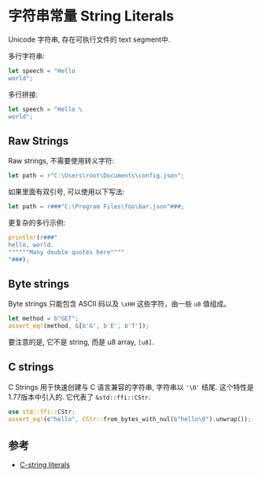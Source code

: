 # 字符串常量 String Literals

Unicode 字符串, 存在可执行文件的 text segment中.

多行字符串:

```rust
let speech = "Hello
world";
```

多行拼接:

```rust
let speech = "Hello \
world";
```

## Raw Strings

Raw strings, 不需要使用转义字符:

```rust
let path = r"C:\Users\root\Documents\config.json";
```

如果里面有双引号, 可以使用以下写法:

```rust
let path = r###"C:\Program Files\foo\bar.json"###;
```

更复杂的多行示例:

```rust
println!(r###"
hello, world.
""""""Many double quotes here""""
"###);
```

## Byte strings

Byte strings 只能包含 ASCII 码以及 `\xHH` 这些字符，由一些 `u8` 值组成。

```rust
let method = b"GET";
assert_eq!(method, &[b'G', b'E', b'T']);
```

要注意的是, 它不是 string, 而是 u8 array, `[u8]`.

## C strings

C Strings 用于快速创建与 C 语言兼容的字符串, 字符串以 `'\0'` 结尾.
这个特性是1.77版本中引入的. 它代表了 `&std::ffi::CStr`.

```rust
use std::ffi::CStr;
assert_eq!(c"hello", CStr::from_bytes_with_nul(b"hello\0").unwrap());
```

## 参考

- [C-string literals](https://doc.rust-lang.org/nightly/edition-guide/rust-2021/c-string-literals.html)
